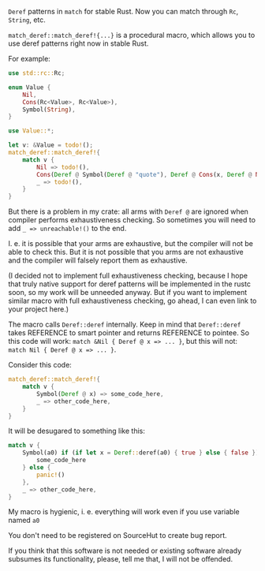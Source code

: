 `Deref` patterns in `match` for stable Rust. Now you can match through `Rc`, `String`, etc.

`match_deref::match_deref!{...}` is a procedural macro, which allows you to use deref patterns right now in stable Rust.

For example:
```rust
use std::rc::Rc;

enum Value {
    Nil,
    Cons(Rc<Value>, Rc<Value>),
    Symbol(String),
}

use Value::*;

let v: &Value = todo!();
match_deref::match_deref!{
    match v {
        Nil => todo!(),
        Cons(Deref @ Symbol(Deref @ "quote"), Deref @ Cons(x, Deref @ Nil)) => todo!(),
        _ => todo!(),
    }
}
```

But there is a problem in my crate: all arms with `Deref @` are ignored when compiler performs exhaustiveness checking. So sometimes you will need to add `_ => unreachable!()` to the end.

I. e. it is possible that your arms are exhaustive, but the compiler will not be able to check this. But it is not possible that you arms are not exhaustive and the compiler will falsely report them as exhaustive.

(I decided not to implement full exhaustiveness checking, because I hope that truly native support for deref patterns will be implemented in the rustc soon, so my work will be unneeded anyway. But if you want to implement similar macro with full exhaustiveness checking, go ahead, I can even link to your project here.)

The macro calls `Deref::deref` internally. Keep in mind that `Deref::deref` takes REFERENCE to smart pointer and returns REFERENCE to pointee. So this code will work: `match &Nil { Deref @ x => ... }`, but this will not: `match Nil { Deref @ x => ... }`.

Consider this code:
```rust
match_deref::match_deref!{
    match v {
        Symbol(Deref @ x) => some_code_here,
        _ => other_code_here,
    }
}
```

It will be desugared to something like this:
```rust
match v {
    Symbol(a0) if (if let x = Deref::deref(a0) { true } else { false }) => if let x = Deref::deref(a0) {
        some_code_here
    } else {
        panic!()
    },
    _ => other_code_here,
}
```

My macro is hygienic, i. e. everything will work even if you use variable named `a0`

You don't need to be registered on SourceHut to create bug report.

If you think that this software is not needed or existing software already subsumes its functionality, please, tell me that, I will not be offended.
